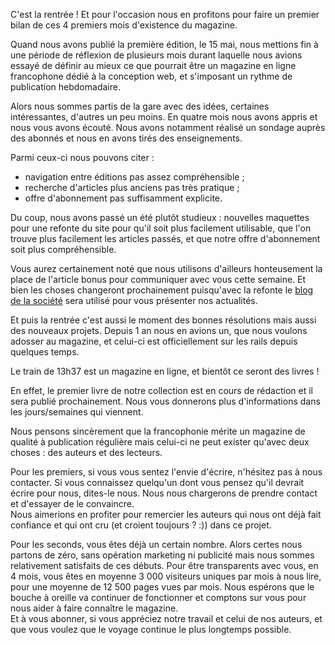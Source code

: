 C'est la rentrée ! Et pour l'occasion nous en profitons pour faire un premier bilan de ces 4 premiers mois d'existence du magazine.

Quand nous avons publié la première édition, le 15 mai, nous mettions fin à une période de réflexion de plusieurs mois durant laquelle nous avions essayé de définir au mieux ce que pourrait être un magazine en ligne francophone dédié à la conception web, et s'imposant un rythme de publication hebdomadaire.

Alors nous sommes partis de la gare avec des idées, certaines intéressantes, d'autres un peu moins. En quatre mois nous avons appris et nous vous avons écouté. Nous avons notamment réalisé un sondage auprès des abonnés et nous en avons tirés des enseignements.

Parmi ceux-ci nous pouvons citer :

- navigation entre éditions pas assez compréhensible ;
- recherche d'articles plus anciens pas très pratique ;
- offre d'abonnement pas suffisamment explicite.

Du coup, nous avons passé un été plutôt studieux : nouvelles maquettes pour une refonte du site pour qu'il soit plus facilement utilisable, que l'on trouve plus facilement les articles passés, et que notre offre d'abonnement soit plus compréhensible.

Vous aurez certainement noté que nous utilisons d'ailleurs honteusement la place de l'article bonus pour communiquer avec vous cette semaine. Et bien les choses changeront prochainement puisqu'avec la refonte le [blog de la société](http://wagon42.fr) sera utilisé pour vous présenter nos actualités.

Et puis la rentrée c'est aussi le moment des bonnes résolutions mais aussi des nouveaux projets. Depuis 1 an nous en avions un, que nous voulons adosser au magazine, et celui-ci est officiellement sur les rails depuis quelques temps.

Le train de 13h37 est un magazine en ligne, et bientôt ce seront des livres !

En effet, le premier livre de notre collection est en cours de rédaction et il sera publié prochainement. Nous vous donnerons plus d'informations dans les jours/semaines qui viennent.

Nous pensons sincèrement que la francophonie mérite un magazine de qualité à publication régulière mais celui-ci ne peut exister qu'avec deux choses : des auteurs et des lecteurs.

Pour les premiers, si vous vous sentez l'envie d'écrire, n'hésitez pas à nous contacter. Si vous connaissez quelqu'un dont vous pensez qu'il devrait écrire pour nous, dites-le nous. Nous nous chargerons de prendre contact et d'essayer de le convaincre.  
Nous aimerions en profiter pour remercier les auteurs qui nous ont déjà fait confiance et qui ont cru (et croient toujours ? :)) dans ce projet.

Pour les seconds, vous êtes déjà un certain nombre. Alors certes nous partons de zéro, sans opération marketing ni publicité mais nous sommes relativement satisfaits de ces débuts. Pour être transparents avec vous, en 4 mois, vous êtes en moyenne 3 000 visiteurs uniques par mois à nous lire, pour une moyenne de 12 500 pages vues par mois. Nous espérons que le bouche à oreille va continuer de fonctionner et comptons sur vous pour nous aider à faire connaître le magazine.  
Et à vous abonner, si vous appréciez notre travail et celui de nos auteurs, et que vous voulez que le voyage continue le plus longtemps possible.